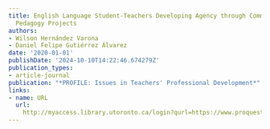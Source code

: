 ```yaml
---
title: English Language Student-Teachers Developing Agency through Community-Based
  Pedagogy Projects
authors:
- Wilson Hernández Varona
- Daniel Felipe Gutiérrez Álvarez
date: '2020-01-01'
publishDate: '2024-10-10T14:22:46.674279Z'
publication_types:
- article-journal
publication: "*PROFILE: Issues in Teachers' Professional Development*"
links:
- name: URL
  url: 
    http://myaccess.library.utoronto.ca/login?qurl=https://www.proquest.com/docview/2396850654?accountid=14771&bdid=38382&_bd=lgV1NCnOxAJ76hy0JWfZV2eG%2FOI%3D
---
```

